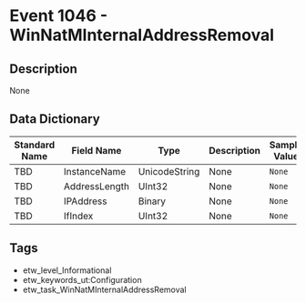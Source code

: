 # Event 1046 - WinNatMInternalAddressRemoval

## Description
None

## Data Dictionary
|Standard Name|Field Name|Type|Description|Sample Value|
|---|---|---|---|---|
|TBD|InstanceName|UnicodeString|None|`None`|
|TBD|AddressLength|UInt32|None|`None`|
|TBD|IPAddress|Binary|None|`None`|
|TBD|IfIndex|UInt32|None|`None`|

## Tags
* etw_level_Informational
* etw_keywords_ut:Configuration
* etw_task_WinNatMInternalAddressRemoval